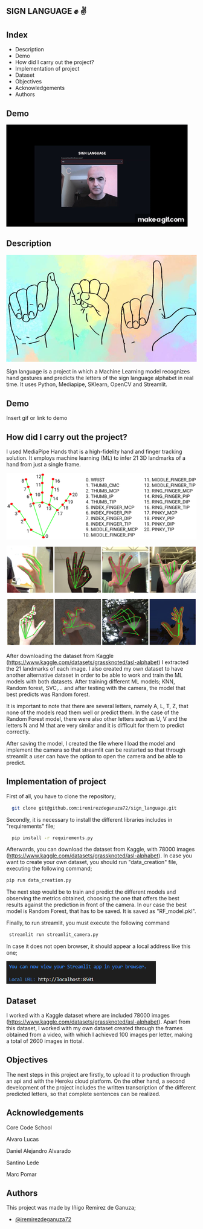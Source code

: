 
## SIGN LANGUAGE  ✊ ✌
                                

##  Index

- Description
- Demo
- How did I carry out the project?
- Implementation of project
- Dataset
- Objectives
- Acknowledgements
- Authors

## Demo

![video_readmegif](https://raw.githubusercontent.com/iremirezdeganuza72/sign_language/main/Imagenes/video_readmegif.gif)

## Description

![picture_introduction](https://raw.githubusercontent.com/iremirezdeganuza72/sign_language/main/Imagenes/dibujos_manos.jpg)

Sign language is a project in which a Machine Learning model recognizes hand gestures and predicts the letters of the sign language alphabet in real time. It uses Python, Mediapipe, SKlearn, OpenCV and Streamlit.
## Demo

Insert gif or link to demo


## How did I carry out the project?

I used MediaPipe Hands that is a high-fidelity hand and finger tracking solution.
It employs machine learning (ML) to infer 21 3D landmarks of a hand from just a single frame.

![MediaPipe landmarks](https://raw.githubusercontent.com/iremirezdeganuza72/sign_language/main/Imagenes/hand_landmarks.png)

![MediaPipe real hands](https://raw.githubusercontent.com/iremirezdeganuza72/sign_language/main/Imagenes/hand_landmarks_2.png)

After downloading the dataset from Kaggle (https://www.kaggle.com/datasets/grassknoted/asl-alphabet) I extracted the 21 landmarks 
of each image. I also created my own dataset to have another alternative dataset in order to be able to work and train the ML models with both datasets.
After training different ML models; KNN, Random forest, SVC,... and after testing with the camera, the model that best predicts was Random forest.

It is important to note that there are several letters, namely A, L, T, Z, that none of the models read them well or predict them. 
In the case of the Random Forest model, there were also other letters such as U, V and the letters N and M that are very similar and it is difficult for them to predict correctly.

After saving the model, I created the file where I load the model and implement the camera so that streamlit can be restarted so that through streamlit a user can have the option to open the camera and be able to predict.

## Implementation of project

First of all, you have to clone the repository;

```bash
  git clone git@github.com:iremirezdeganuza72/sign_language.git
```

Secondly, it is necessary to install the different libraries includes in "requirements" file;

```bash
  pip install -r requirements.py
```

Afterwards, you can download the dataset from Kaggle, with 78000 images (https://www.kaggle.com/datasets/grassknoted/asl-alphabet).
In case you want to create your own dataset, you should run "data_creation" file, executing the following command;

```bash
pip run data_creation.py
```

The next step would be to train and predict the different models and observing the metrics obtained, choosing the one that offers the best results against the prediction in front of the camera. 
In our case the best model is Random Forest, that has to be saved. It is saved as "RF_model.pkl".

Finally, to run streamlit, you must execute the following command

```bash
 streamlit run streamlit_camera.py
```

In case it does not open browser, it should appear a local address like this one;

![localhost](https://raw.githubusercontent.com/iremirezdeganuza72/sign_language/main/Imagenes/localhost.png)


## Dataset

I worked with a Kaggle dataset where are included 78000 images (https://www.kaggle.com/datasets/grassknoted/asl-alphabet).
Apart from this dataset, I worked with my own dataset created through the frames obtained from a video, with which I achieved 100 images per letter, making a total of 2600 images in ttotal. 
## Objectives

The next steps in this project are firstly, to upload it to production through an api and with the Heroku cloud platform.
On the other hand, a second development of the project includes the written transcription of the different predicted letters, so that complete sentences can be realized.
## Acknowledgements

Core Code School

Alvaro Lucas

Daniel Alejandro Alvarado

Santino Lede

Marc Pomar

## Authors

This project was made by Iñigo Remirez de Ganuza;

- [@iremirezdeganuza72](https://github.com/iremirezdeganuza72/sign_language)

